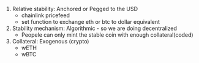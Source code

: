 1. Relative stability: Anchored or Pegged to the USD
	- chainlink pricefeed
	- set function to exchange eth or btc to dollar equivalent
2. Stability mechanism: Algorithmic - so we are doing decentralized
	- Peopele can only mint the stable coin with enough collateral(coded)
3. Collateral: Exogenous (crypto)
	- wETH
	- wBTC
